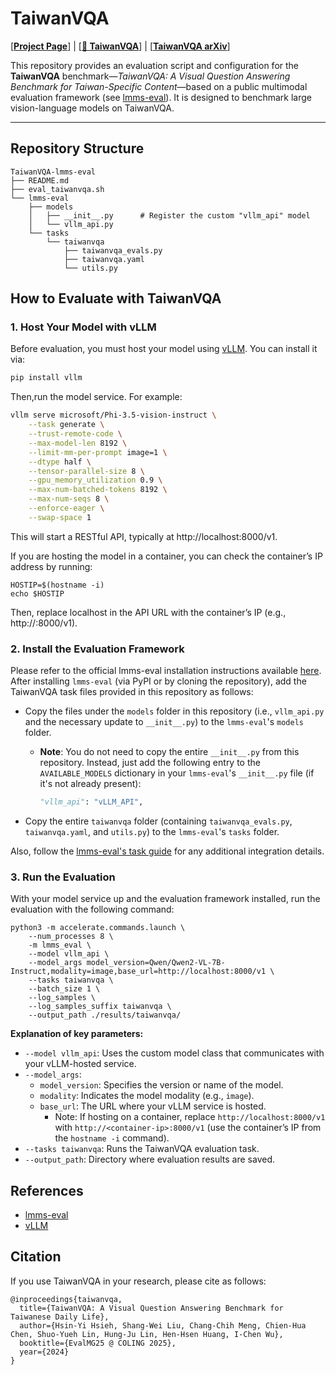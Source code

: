 # TaiwanVQA

[[**Project Page**](https://github.com/hhhuang/TaiwanVQA)] | [[**🤗 TaiwanVQA**](https://huggingface.co/datasets/hhhuang/TaiwanVQA)] | [[**TaiwanVQA arXiv**](https://github.com/hhhuang/TaiwanVQA)]



This repository provides an evaluation script and configuration for the **TaiwanVQA** benchmark—*TaiwanVQA: A Visual Question Answering Benchmark for Taiwan-Specific Content*—based on a public multimodal evaluation framework (see [lmms-eval](https://github.com/EvolvingLMMs-Lab/lmms-eval)). It is designed to benchmark large vision-language models on TaiwanVQA.

---

## Repository Structure

```
TaiwanVQA-lmms-eval
├── README.md
├── eval_taiwanvqa.sh
└── lmms-eval
    ├── models
    │   ├── __init__.py      # Register the custom "vllm_api" model
    │   └── vllm_api.py
    └── tasks
        └── taiwanvqa
            ├── taiwanvqa_evals.py
            ├── taiwanvqa.yaml
            └── utils.py
```


## How to Evaluate with TaiwanVQA

### 1. Host Your Model with vLLM

Before evaluation, you must host your model using [vLLM](https://github.com/vllm-project/vllm).   You can install it via:

```bash
pip install vllm
```

Then,run the model service. For example:

```bash
vllm serve microsoft/Phi-3.5-vision-instruct \
    --task generate \
    --trust-remote-code \
    --max-model-len 8192 \
    --limit-mm-per-prompt image=1 \
    --dtype half \
    --tensor-parallel-size 8 \
    --gpu_memory_utilization 0.9 \
    --max-num-batched-tokens 8192 \
    --max-num-seqs 8 \
    --enforce-eager \
    --swap-space 1
```

This will start a RESTful API, typically at http://localhost:8000/v1.

If you are hosting the model in a container, you can check the container’s IP address by running:
```
HOSTIP=$(hostname -i)
echo $HOSTIP
```

Then, replace localhost in the API URL with the container’s IP (e.g., http://<container-ip>:8000/v1).


### 2. Install the Evaluation Framework

Please refer to the official lmms-eval installation instructions available [here](https://github.com/EvolvingLMMs-Lab/lmms-eval/tree/main?tab=readme-ov-file#installation).  
After installing `lmms-eval` (via PyPI or by cloning the repository), add the TaiwanVQA task files provided in this repository as follows:
* Copy the files under the `models` folder in this repository (i.e., `vllm_api.py` and the necessary update to `__init__.py`) to the `lmms-eval`'s `models` folder.
    * **Note**: You do not need to copy the entire `__init__.py` from this repository. Instead, just add the following entry to the `AVAILABLE_MODELS` dictionary in your  `lmms-eval`'s `__init__.py` file (if it's not already present):
        ```python
        "vllm_api": "vLLM_API",
        ```

* Copy the entire `taiwanvqa` folder (containing `taiwanvqa_evals.py`, `taiwanvqa.yaml`, and `utils.py`) to the `lmms-eval`'s `tasks` folder.

Also, follow the [lmms-eval's task guide](https://github.com/EvolvingLMMs-Lab/lmms-eval/blob/main/docs/task_guide.md) for any additional integration details.


### 3. Run the Evaluation

With your model service up and the evaluation framework installed, run the evaluation with the following command:

```
python3 -m accelerate.commands.launch \
    --num_processes 8 \
    -m lmms_eval \
    --model vllm_api \
    --model_args model_version=Qwen/Qwen2-VL-7B-Instruct,modality=image,base_url=http://localhost:8000/v1 \
    --tasks taiwanvqa \
    --batch_size 1 \
    --log_samples \
    --log_samples_suffix taiwanvqa \
    --output_path ./results/taiwanvqa/
```

**Explanation of key parameters:**
* `--model vllm_api`: Uses the custom model class that communicates with your vLLM-hosted service.
* `--model_args`:
    * `model_version`: Specifies the version or name of the model.
    * `modality`: Indicates the model modality (e.g., `image`).
    * `base_url`: The URL where your vLLM service is hosted.
        * Note: If hosting on a container, replace `http://localhost:8000/v1` with `http://<container-ip>:8000/v1` (use the container’s IP from the `hostname -i` command).
* `--tasks taiwanvqa`: Runs the TaiwanVQA evaluation task.
* `--output_path`: Directory where evaluation results are saved.

## References
* [lmms-eval](https://github.com/EvolvingLMMs-Lab/lmms-eval)
* [vLLM](https://github.com/vllm-project/vllm)


## Citation

If you use TaiwanVQA in your research, please cite as follows:

```
@inproceedings{taiwanvqa,
  title={TaiwanVQA: A Visual Question Answering Benchmark for Taiwanese Daily Life},
  author={Hsin-Yi Hsieh, Shang-Wei Liu, Chang-Chih Meng, Chien-Hua Chen, Shuo-Yueh Lin, Hung-Ju Lin, Hen-Hsen Huang, I-Chen Wu},
  booktitle={EvalMG25 @ COLING 2025},
  year={2024}
}
```